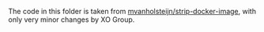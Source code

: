 The code in this folder is taken from [mvanholsteijn/strip-docker-image](https://github.com/mvanholsteijn/strip-docker-image), with only very minor changes by XO Group.
